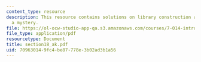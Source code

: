 ```yaml
---
content_type: resource
description: This resource contains solutions on library construction and application-solve
  a mystery.
file: https://ol-ocw-studio-app-qa.s3.amazonaws.com/courses/7-014-introductory-biology-spring-2005/709630149fc4be87778e3b02ad3b1a56_section18_ak.pdf
file_type: application/pdf
resourcetype: Document
title: section18_ak.pdf
uid: 70963014-9fc4-be87-778e-3b02ad3b1a56
---
```

